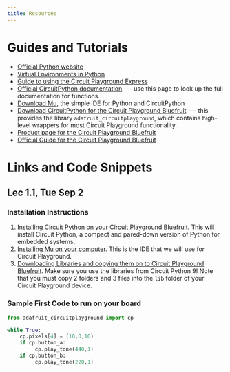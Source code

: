```yaml
---
title: Resources
---
```


# Guides and Tutorials

  * [Official Python website](https://www.python.org/downloads/)
  * [Virtual Environments in Python](https://docs.python.org/3/tutorial/venv.html)
  * [Guide to using the Circuit Playground Express](CPX_guide.html)
  * [Official CircuitPython documentation](https://docs.circuitpython.org/en/latest/README.html) --- use this page to look up the full documentation for functions.
  * [Download Mu](https://codewith.mu/), the simple IDE for Python and CircuitPython
  * [Download CircuitPython for the Circuit Playground Bluefruit](https://circuitpython.org/board/circuitplayground_bluefruit/) --- this provides the library `adafruit_circuitplayground`, which contains high-level wrappers for most Circuit Playground functionality.
  * [Product page for the Circuit Playground Bluefruit](https://www.adafruit.com/product/4333)
  * [Official Guide for the Circuit Playground Bluefruit](https://learn.adafruit.com/adafruit-circuit-playground-bluefruit/overview)

# Links and Code Snippets

## Lec 1.1, Tue Sep 2

### Installation Instructions

1. [Installing Circuit Python on your Circuit Playground Bluefruit](https://learn.adafruit.com/welcome-to-circuitpython/installing-circuitpython). This will install Circuit Python, a compact and pared-down version of Python for embedded systems.
2. [Installing Mu on your computer](https://learn.adafruit.com/welcome-to-circuitpython/installing-mu-editor). This is the IDE that we will use for Circuit Playground.
3. [Downloading Libraries and copying them on to Circuit Playground Bluefruit](https://docs.circuitpython.org/projects/circuitplayground/en/latest/). Make sure you use the libraries from Circuit Python 9! Note that you must copy 2 folders and 3 files into the `lib` folder of your Circuit Playground device.

### Sample First Code to run on your board

```python
from adafruit_circuitplayground import cp

while True:
    cp.pixels[4] = (10,0,10)
    if cp.button_a:
         cp.play_tone(440,1)
    if cp.button_b:
         cp.play_tone(220,1)
```
